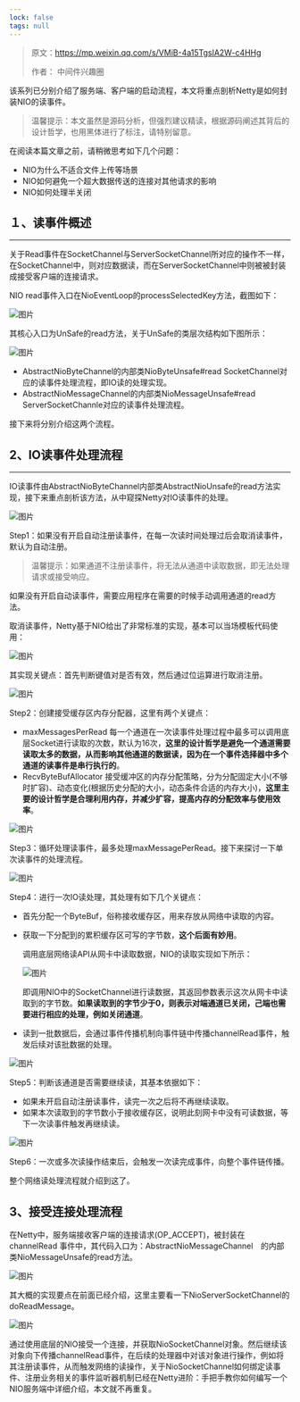 ```yaml
---
lock: false
tags: null
---
```

> 原文：https://mp.weixin.qq.com/s/VMiB-4a15TgsIA2W-c4HHg
>
> 作者： 中间件兴趣圈

该系列已分别介绍了服务端、客户端的启动流程，本文将重点剖析Netty是如何封装NIO的读事件。

> 温馨提示：本文虽然是源码分析，但强烈建议精读，根据源码阐述其背后的设计哲学，也用黑体进行了标注，请特别留意。

在阅读本篇文章之前，请稍微思考如下几个问题：

- NIO为什么不适合文件上传等场景
- NIO如何避免一个超大数据传送的连接对其他请求的影响
- NIO如何处理半关闭

## １、读事件概述

------

关于Read事件在SocketChannel与ServerSocketChannel所对应的操作不一样，在SocketChannel中，则对应数据读，而在ServerSocketChannel中则被被封装成接受客户端的连接请求。

NIO read事件入口在NioEventLoop的processSelectedKey方法，截图如下：

![图片](https://mmbiz.qpic.cn/mmbiz_png/Wkp2azia4QFuCkrwrlv8ob4cHT9m5yAHZZHzOIU8JEHEOBP9GdzvVCtv9QTcBcLickFURbOBxZib7FZ0iasYGZonpw/640?wx_fmt=png&tp=webp&wxfrom=5&wx_lazy=1&wx_co=1)


其核心入口为UnSafe的read方法，关于UnSafe的类层次结构如下图所示：

![图片](https://mmbiz.qpic.cn/mmbiz_png/Wkp2azia4QFuCkrwrlv8ob4cHT9m5yAHZG58JtPOIst6Xf0xliacnnSEc8GSyllQQZEJnmGxosibQS997iaoZL3JaA/640?wx_fmt=png&tp=webp&wxfrom=5&wx_lazy=1&wx_co=1)

- AbstractNioByteChannel的内部类NioByteUnsafe#read
  SocketChannel对应的读事件处理流程，即IO读的处理实现。
- AbstractNioMessageChannel的内部类NioMessageUnsafe#read
  ServerSocketChannle对应的读事件处理流程。



接下来将分别介绍这两个流程。



## 2、IO读事件处理流程

------

IO读事件由AbstractNioByteChannel内部类AbstractNioUnsafe的read方法实现，接下来重点剖析该方法，从中窥探Netty对IO读事件的处理。

![图片](https://mmbiz.qpic.cn/mmbiz_png/Wkp2azia4QFuCkrwrlv8ob4cHT9m5yAHZRcu8dgCK21dOfHnxkK9S4yh651pOfSibNrEAqEcH2TyCzuict3TuAibcw/640?wx_fmt=png&tp=webp&wxfrom=5&wx_lazy=1&wx_co=1)


Step1：如果没有开启自动注册读事件，在每一次读时间处理过后会取消读事件，默认为自动注册。

> 温馨提示：如果通道不注册读事件，将无法从通道中读取数据，即无法处理请求或接受响应。

如果没有开启自动读事件，需要应用程序在需要的时候手动调用通道的read方法。

取消读事件，Netty基于NIO给出了非常标准的实现，基本可以当场模板代码使用：

![图片](https://mmbiz.qpic.cn/mmbiz_png/Wkp2azia4QFuCkrwrlv8ob4cHT9m5yAHZcy4xZ6CUY9nYeXejcjW1gfsSsKo64smWl3M2F3z2hKiavYky85nsxmQ/640?wx_fmt=png&tp=webp&wxfrom=5&wx_lazy=1&wx_co=1)


其实现关键点：首先判断键值对是否有效，然后通过位运算进行取消注册。

![图片](https://mmbiz.qpic.cn/mmbiz_png/Wkp2azia4QFuCkrwrlv8ob4cHT9m5yAHZXOqTaP1foibmcbYtluh2za7hpBVzusd20thxxxQLjUnCWicXyOaflbjA/640?wx_fmt=png&tp=webp&wxfrom=5&wx_lazy=1&wx_co=1)


Step2：创建接受缓存区内存分配器，这里有两个关键点：

- maxMessagesPerRead
  每一个通道在一次读事件处理过程中最多可以调用底层Socket进行读取的次数，默认为16次，**这里的设计哲学是避免一个通道需要读取太多的数据，从而影响其他通道的数据读，因为在一个事件选择器中多个通道的读事件是串行执行的**。
- RecvByteBufAllocator
  接受缓冲区的内存分配策略，分为分配固定大小(不够时扩容)、动态变化(根据历史分配的大小，动态条件合适的内存大小)，**这里主要的设计哲学是合理利用内存，并减少扩容，提高内存的分配效率与使用效率**。

![图片](https://mmbiz.qpic.cn/mmbiz_png/Wkp2azia4QFuCkrwrlv8ob4cHT9m5yAHZgia0KGDsRKVdyYdFj8fE8eZxcMI7zwv5uLu6ZGOdwmMPwfF80LBD0iaA/640?wx_fmt=png&tp=webp&wxfrom=5&wx_lazy=1&wx_co=1)


Step3：循环处理读事件，最多处理maxMessagePerRead。接下来探讨一下单次读事件的处理流程。

![图片](https://mmbiz.qpic.cn/mmbiz_png/Wkp2azia4QFuCkrwrlv8ob4cHT9m5yAHZpK1ibh3V5hkd3swoPicZhaCaN3lezGHkwbEJ32sgS712PN6kBUgay6VQ/640?wx_fmt=png&tp=webp&wxfrom=5&wx_lazy=1&wx_co=1)


Step4：进行一次IO读处理，其处理有如下几个关键点：

- 首先分配一个ByteBuf，俗称接收缓存区，用来存放从网络中读取的内容。

- 获取一下分配到的累积缓存区可写的字节数，**这个后面有妙用**。

  调用底层网络读API从网卡中读取数据，NIO的读取实现如下所示：

  ![图片](https://mmbiz.qpic.cn/mmbiz_png/Wkp2azia4QFuCkrwrlv8ob4cHT9m5yAHZoRH6WnbW5lK2ldUKeMn1v8nwUB2JVpM2wB8BDRwcB3BalQAicNvlXog/640?wx_fmt=png&tp=webp&wxfrom=5&wx_lazy=1&wx_co=1)

  即调用NIO中的SocketChannel进行读数据，其返回参数表示这次从网卡中读取到的字节数。**如果读取到的字节少于0，则表示对端通道已关闭，己端也需要进行相应的处理，例如关闭通道**。

- 读到一批数据后，会通过事件传播机制向事件链中传播channelRead事件，触发后续对该批数据的处理。

![图片](https://mmbiz.qpic.cn/mmbiz_png/Wkp2azia4QFuCkrwrlv8ob4cHT9m5yAHZoTh78C4jloDmia1l5NtTicwC0LiaunWdricSyhZzbMxAwdibq5zwZRxoPeg/640?wx_fmt=png&tp=webp&wxfrom=5&wx_lazy=1&wx_co=1)


Step5：判断该通道是否需要继续读，其基本依据如下：

- 如果未开启自动注册读事件，读完一次之后将不再继续读取。
- 如果本次读取到的字节数小于接收缓存区，说明此刻网卡中没有可读数据，等下一次读事件触发再继续读。

![图片](https://mmbiz.qpic.cn/mmbiz_png/Wkp2azia4QFuCkrwrlv8ob4cHT9m5yAHZeGibNdb1vBL22OSlOFkFiaUz0mJYtlgM7rfEcSIFS4qDm5CIKO3ic8E3Q/640?wx_fmt=png&tp=webp&wxfrom=5&wx_lazy=1&wx_co=1)


Step6：一次或多次读操作结束后，会触发一次读完成事件，向整个事件链传播。

整个网络读处理流程就介绍到这了。

## 3、接受连接处理流程

在Netty中，服务端接收客户端的连接请求(OP_ACCEPT)，被封装在channelRead 事件中，其代码入口为：AbstractNioMessageChannel　的内部类NioMessageUnsafe的read方法。

![图片](https://mmbiz.qpic.cn/mmbiz_png/Wkp2azia4QFuCkrwrlv8ob4cHT9m5yAHZVdzfsYrCJEWbmQ7TzicZTBdiaUVQZAMcmutXbOJIaBqeZtzugCutu7ibQ/640?wx_fmt=png&tp=webp&wxfrom=5&wx_lazy=1&wx_co=1)


其大概的实现要点在前面已经介绍，这里主要看一下NioServerSocketChannel的doReadMessage。

![图片](https://mmbiz.qpic.cn/mmbiz_png/Wkp2azia4QFuCkrwrlv8ob4cHT9m5yAHZgl4G1EWaK9TRIS1ceqd2S2GeiaxHc6l3zShcHF3KNVRXHnLXPeIOT2w/640?wx_fmt=png&tp=webp&wxfrom=5&wx_lazy=1&wx_co=1)


通过使用底层的NIO接受一个连接，并获取NioSocketChannel对象。然后继续该对象向下传播channelRead事件，在后续的处理器中对该对象进行操作，例如将其注册读事件，从而触发网络的读操作，关于NioSocketChannel如何绑定读事件、注册业务相关的事件监听器机制已经在Netty进阶：手把手教你如何编写一个NIO服务端中详细介绍，本文就不再重复。